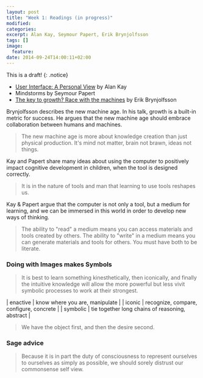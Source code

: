 ```yaml
---
layout: post
title: "Week 1: Readings (in progress)"
modified:
categories: 
excerpt: Alan Kay, Seymour Papert, Erik Brynjolfsson 
tags: []
image:
  feature:
date: 2014-09-24T14:00:11+02:00
---
```

This is a draft!
{: .notice}

- [User Interface: A Personal View](http://proteus.fau.edu/practicum/texts/kay.pdf) by Alan Kay
- Mindstorms by Seymour Papert
- [The key to growth? Race with the machines](http://www.ted.com/talks/erik_brynjolfsson_the_key_to_growth_race_em_with_em_the_machines/transcript?language=en) by Erik Brynjolfsson

Brynjolfsson describes the new machine age. In his talk, growth is a built-in metric for success. He argues that the new machine age should embrace collaboration between humans and machines. 
> The new machine age is more about knowledge creation than just physical production. It's mind not matter, brain not brawn, ideas not things.

Kay and Papert share many ideas about using the computer to positively impact cognitive development in children, when the tool is designed correctly. 

> It is in the nature of tools and man that learning to use tools reshapes us.

Kay & Papert argue that the computer is not only a tool, but a medium for learning, and we can be immersed in this world in order to develop new ways of thinking. 

> The ability to "read" a medium means you can access materials and tools created by others. The ability to "write" in a medium means you can generate materials and tools for others. You must have both to be literate.

### Doing with Images makes Symbols

> It is best to learn something kinesthetically, then iconically, and finally the intuitive knowledge will allow the more powerful but less vivit symbolic processes to work at their strongest. 

| enactive | know where you are, manipulate            |
| iconic   | recognize, compare, configure, concrete   |
| symbolic | tie together long chains of reasoning, abstract | 

> We have the object first, and then the desire second. 

### Sage advice

> Because it is in part the duty of consciousness to represent ourselves to ourselves as simply as possible, we should sorely distrust our commonsense self view. 




